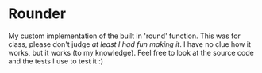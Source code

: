 # Rounder
My custom implementation of the built in 'round' function. This was for class, please don't judge *at least I had fun making it*. I have no clue how it works, but it works (to my knowledge). Feel free to look at the source code and the tests I use to test it :)
